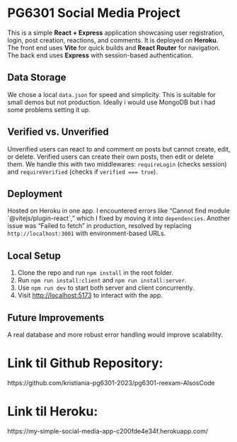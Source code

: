 # PG6301 Social Media Project

This is a simple **React + Express** application showcasing user registration, login, post creation, reactions, and comments. It is deployed on **Heroku**. The front end uses **Vite** for quick builds and **React Router** for navigation. The back end uses **Express** with session-based authentication.

## Data Storage
We chose a local `data.json` for speed and simplicity. This is suitable for small demos but not production. Ideally i would use MongoDB but i had some problems setting it up.

## Verified vs. Unverified
Unverified users can react to and comment on posts but cannot create, edit, or delete. Verified users can create their own posts, then edit or delete them. We handle this with two middlewares: `requireLogin` (checks session) and `requireVerified` (checks if `verified === true`).

## Deployment
Hosted on Heroku in one app. I encountered errors like “Cannot find module \`@vitejs/plugin-react\`,” which I fixed by moving it into `dependencies`. Another issue was “Failed to fetch” in production, resolved by replacing `http://localhost:3001` with environment-based URLs.

## Local Setup
1. Clone the repo and run `npm install` in the root folder.  
2. Run `npm run install:client` and `npm run install:server`.  
3. Use `npm run dev` to start both server and client concurrently.  
4. Visit [http://localhost:5173](http://localhost:5173) to interact with the app.

## Future Improvements
A real database and more robust error handling would improve scalability.


<h1>Link til Github Repository:</h1>
https://github.com/kristiania-pg6301-2023/pg6301-reexam-AlsosCode

<h1>Link til Heroku:</h1>
https://my-simple-social-media-app-c200fde4e34f.herokuapp.com/